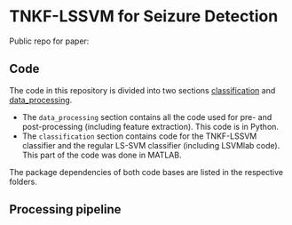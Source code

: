 # TNKF-LSSVM for Seizure Detection

Public repo for paper: 

## Code
The code in this repository is divided into two sections [classification](classification/) and [data_processing](data_processing/). 
- The `data_processing` section contains all the code used for pre- and post-processing (including feature extraction). This code is in Python.
- The `classification` section contains code for the TNKF-LSSVM classifier and the regular LS-SVM classifier (including LSVMlab code). This part of the code was done in MATLAB. 

The package dependencies of both code bases are listed in the respective folders.

## Processing pipeline




